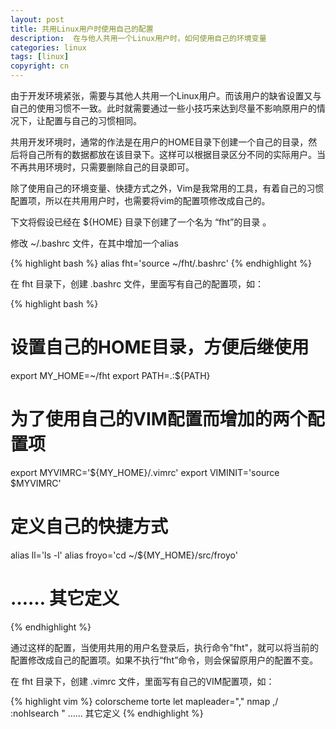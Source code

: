 ```yaml
---
layout: post
title: 共用Linux用户时使用自己的配置
description:  在与他人共用一个Linux用户时，如何使用自己的环境变量
categories: linux
tags: [linux]
copyright: cn
---
```


由于开发环境紧张，需要与其他人共用一个Linux用户。而该用户的缺省设置又与自己的使用习惯不一致。此时就需要通过一些小技巧来达到尽量不影响原用户的情况下，让配置与自己的习惯相同。 

共用开发环境时，通常的作法是在用户的HOME目录下创建一个自己的目录，然后将自己所有的数据都放在该目录下。这样可以根据目录区分不同的实际用户。当不再共用环境时，只需要删除自己的目录即可。 

除了使用自己的环境变量、快捷方式之外，Vim是我常用的工具，有着自己的习惯配置项，所以在共用用户时，也需要将vim的配置项修改成自己的。 

下文将假设已经在 ${HOME} 目录下创建了一个名为 “fht”的目录 。 

修改 ~/.bashrc 文件，在其中增加一个alias 

{% highlight bash %}
alias fht='source ~/fht/.bashrc'
{% endhighlight %}

在 fht 目录下，创建 .bashrc 文件，里面写有自己的配置项，如： 

{% highlight bash %}
# 设置自己的HOME目录，方便后继使用
export MY_HOME=~/fht
export PATH=.:${PATH}

# 为了使用自己的VIM配置而增加的两个配置项
export MYVIMRC='${MY_HOME}/.vimrc'
export VIMINIT='source $MYVIMRC'

# 定义自己的快捷方式
alias ll='ls -l'
alias froyo='cd ~/${MY_HOME}/src/froyo'
# …… 其它定义
{% endhighlight %}

通过这样的配置，当使用共用的用户名登录后，执行命令"fht"，就可以将当前的配置修改成自己的配置项。如果不执行“fht”命令，则会保留原用户的配置不变。 

在 fht 目录下，创建 .vimrc 文件，里面写有自己的VIM配置项，如： 

{% highlight vim %}
colorscheme torte
let mapleader=","
nmap <silent> ,/ :nohlsearch<CR>
" …… 其它定义
{% endhighlight %}